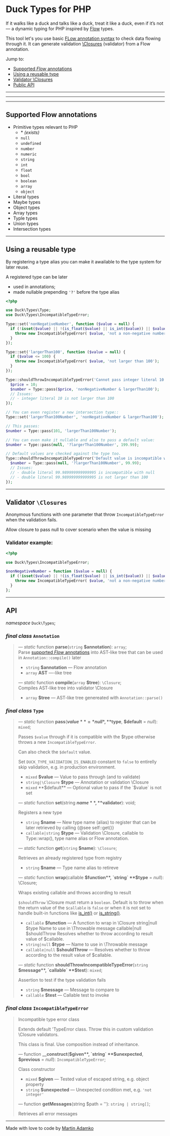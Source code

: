 Duck Types for PHP
==================

If it walks like a duck and talks like a duck, treat it like a duck, even if it’s not — a dynamic typing for PHP inspired by [Flow](https://flow.org/en/) types.

This tool let's you use basic [FLow annotation syntax](https://flow.org/en/docs/types/) to check data flowing through it. It can generate validation [\Closures](https://www.php.net/manual/en/class.closure) (validator) from a Flow annotation.

Jump to:
- [Supported *Flow* annotations](#supported-flow-annotations)
- [Using a reusable type](#using-a-reusable-type)
- [Validator \Closures](#validator-closures)
- [Public API](#api)

---
---
---

Supported Flow annotations
--------------------------

- Primitive types relevant to PHP
   - \* *(exists)*
   - `null`
   - `undefined`
   - `number`
   - `numeric`
   - `string`
   - `int`
   - `float`
   - `bool`
   - `boolean`
   - `array`
   - `object`
 - Literal types
 - Maybe types
 - Object types
 - Array types
 - Typle types
 - Union types
 - Intersection types

---

Using a reusable type
---------------------

By registering a type alias you can make it awailable to the type system for later reuse.

A registered type can be later
- used in annotations;
- made nullable prepending `'?'` before the type alias

```php
<?php

use Duck\Types\Type;
use Duck\Types\IncompatibleTypeError;

Type::set('nonNegativeNumber', function ($value = null) {
  if (!isset($value) || !(is_float($value) || is_int($value)) || $value < 0) {
    throw new IncompatibleTypeError( $value, 'not a non-negative number');
  }
});

Type::set('largerThan100', function ($value = null) {
  if ($value <= 100) {
    throw new IncompatibleTypeError( $value, 'not larger than 100');
  }
});

Type::shouldThrowIncompatibleTypeError('Cannot pass integer literal 10 because integer literal 10 is incompatible with nonNegativeNumber & largerThan100', function () {
  $price = 10;
  $number = Type::pass($price, 'nonNegativeNumber & largerThan100');
  // Issues:
  // - integer literal 10 is not larger than 100
});

// You can even register a new intersection type::
Type::set('largerThan100Number', 'nonNegativeNumber & largerThan100');

// This passes:
$number = Type::pass(101, 'largerThan100Number');

// You can even make it nullable and also to pass a default value:
$number = Type::pass(null, '?largerThan100Number', 199.99);

// Default values are checked against the type too.
Type::shouldThrowIncompatibleTypeError('Default value is incompatible with ?largerThan100Number', function() {
  $number = Type::pass(null, '?largerThan100Number', 99.99);
  // Issues:
  // - double literal 99.989999999999995 is incompatible with null
  // - double literal 99.989999999999995 is not larger than 100
});

```

---

Validator `\Closures`
--------------------

Anonymous functions with one parameter that throw `IncompatibleTypeError` when the validation fails.

Allow closure to pass null to cover scenario when the value is missing

### Validator example:

```php
<?php

use Duck\Types\IncompatibleTypeError;

$nonNegativeNumber = function ($value = null) {
  if (!isset($value) || !(is_float($value) || is_int($value)) || $value < 0) {
    throw new IncompatibleTypeError( $value, 'not a non-negative number');
  }
};
```

---

API
---

*namespace* `Duck\Types`;

### *final class* `Annotation`

> — *static* function **parse**(`string` **$annotation**): `array`;\
> Parse [supported *Flow* annotations](#supported-annotations) into AST-like tree
>   that can be used in `Annotation::compile()` later
> - `string` **$annotation** — Flow annotation
> - `array` **AST** —-like tree
>
> — *static* function **compile**(`array` **$tree**): `\Closure`;\
> Compiles AST-like tree into validator \Closure
> - `array` **$tree** — AST-like tree genereated with `Annotation::parse()`

### *final class* `Type`

> — *static* function **pass**(**$value** = *null*, **$type**, **$default** = *null*): `mixed`;
>
> Passes `$value` through if it is compatible with the $type otherwise throws
> a new `IncompatibleTypeError`.
>
> Can also check the `$default` value.
>
> Set `DUCK_TYPE_VAlIDATION_IS_ENABLED` constant to `false` to entirelly skip
> validation, e.g. in production environment.
>
> - `mixed` **$value** — Value to pass through (and to validate)
> - `string|\Closure` **$type** — Annotation or validation \Closure
> - `mixed` **$default** — Optional value to pass if the `$value` is not set
>
> — *static* function **set**(string **$name**, **$validator**): void;
>
> Registers a new type
>
> - `string` **$name** — New type name (alias) to register that can be later
>   retrieved by calling {@see self::get()}
> - `callable|string` **$type** — Validation \Closure, callable to Type::wrap(),
>   type name alias or Flow annotation.
>
> — *static* function **get**(`string` **$name**): `\Closure`;
>
> Retrieves an already registered type from registry
>
> - `string` **$name** — Type name alias to retireve
>
> — *static* function **wrap**(callable **$function**, `string` **$type** = *null*): \Closure;
>
> Wraps existing callable and throws according to result
>
> `$shouldThrow` \Closure must return a `boolean`. Default is to throw when
> the return value of the `$callable` is `false` or when it is not set to
> handle built-in functions like [is_int()](https://www.php.net/manual/en/function.is-int) or [is_string()](https://www.php.net/manual/en/function.is-string).
>
> - `callable` **$function** — A function to wrap in \Closure string|null $type Name to use in \Throwable message callable|null $shouldThrow Resolves whether to throw according to result value of $callable.
> - `string|null` **$type** — Name to use in \Throwable message
> - `callable|null` **$shouldThrow** — Resolves whether to throw according to the result value of $callable.
>
> — *static* function **shouldThrowIncompatibleTypeError**(`string` **$message**, `callable` **$test**): `mixed`;
>
> Assertion to test if the type validation fails
>
> - `string` **$message** — Message to compare to
> - `callable` **$test** — Callable test to invoke

### *final class* `IncompatibleTypeError`

> Incompatible type error class
> 
> Extends default 'TypeError class. Throw this in custom validation \Closure
> validators.
> 
> This class is final. Use composition instead of inheritance.
>
> — function **__construct**(**$given**, `string` **$unexpected**, **$previous** = *null*): `IncompatibleTypeError`;
>
> Class constructor
>
> - `mixed` **$given** — Tested value of escaped string, e.g. object property
> - `string` **$unexpected** — Unexpected condition met, e.g. `'not integer'`
>
> — function **getMessages**(string $path = ''): `string | string[]`;
>
> Retrieves all error messages

---

Made with love to code by [Martin Adamko](https://github.com/attitude)

